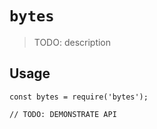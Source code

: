 # `bytes`

> TODO: description

## Usage

```
const bytes = require('bytes');

// TODO: DEMONSTRATE API
```
